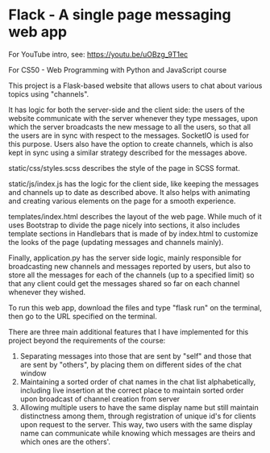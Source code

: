 # Flack - A single page messaging web app

For YouTube intro, see: https://youtu.be/uOBzg_9T1ec

For CS50 - Web Programming with Python and JavaScript course

This project is a Flask-based website that allows users to chat about various topics using "channels".

It has logic for both the server-side and the client side: the users of the website communicate with the server
whenever they type messages, upon which the server broadcasts the new message to all the users, so that all the users
are in sync with respect to the messages. SocketIO is used for this purpose. Users also have the option to create
channels, which is also kept in sync using a similar strategy described for the messages above.

static/css/styles.scss describes the style of the page in SCSS format.

static/js/index.js has the logic for the client side, like keeping the messages and channels up to date as described
above. It also helps with animating and creating various elements on the page for a smooth experience.

templates/index.html describes the layout of the web page. While much of it uses Bootstrap to divide the page nicely
into sections, it also includes template sections in Handlebars that is made of by index.html to customize the looks of
the page (updating messages and channels mainly).

Finally, application.py has the server side logic, mainly responsible for broadcasting new channels and messages
reported by users, but also to store all the messages for each of the channels (up to a specified limit) so that any
client could get the messages shared so far on each channel whenever they wished.

To run this web app, download the files and type "flask run" on the terminal, then go to the URL specified on the
terminal.

There are three main additional features that I have implemented for this project beyond the requirements of the course:
1. Separating messages into those that are sent by "self" and those that are sent by "others", by placing them on
different sides of the chat window
2. Maintaining a sorted order of chat names in the chat list alphabetically, including live insertion at the correct
place to maintain sorted order upon broadcast of channel creation from server
3. Allowing multiple users to have the same display name but still maintain distinctness among them, through
registration of unique id's for clients upon request to the server. This way, two users with the same display name can 
 communicate while knowing which messages are theirs and which ones are the others'. 

